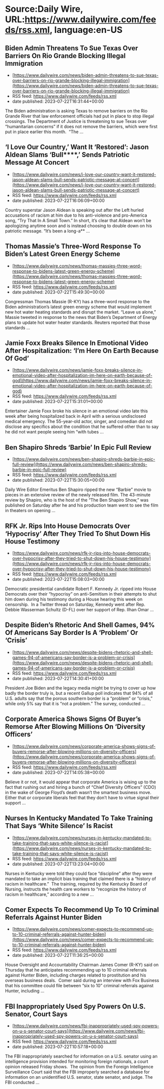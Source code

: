 # Source:Daily Wire, URL:https://www.dailywire.com/feeds/rss.xml, language:en-US

## Biden Admin Threatens To Sue Texas Over Barriers On Rio Grande Blocking Illegal Immigration
 - [https://www.dailywire.com/news/biden-admin-threatens-to-sue-texas-over-barriers-on-rio-grande-blocking-illegal-immigration](https://www.dailywire.com/news/biden-admin-threatens-to-sue-texas-over-barriers-on-rio-grande-blocking-illegal-immigration)
 - RSS feed: https://www.dailywire.com/feeds/rss.xml
 - date published: 2023-07-22T16:31:44+00:00

The Biden administration is asking Texas to remove barriers on the Rio Grande River that law enforcement officials had put in place to stop illegal crossings. The Department of Justice is threatening to sue Texas over “humanitarian concerns” if it does not remove the barriers, which were first put in place earlier this month.  “The ...

## ‘I Love Our Country,’ Want It ‘Restored’: Jason Aldean Slams ‘Bull****,’ Sends Patriotic Message At Concert
 - [https://www.dailywire.com/news/i-love-our-country-want-it-restored-jason-aldean-slams-bull-sends-patriotic-message-at-concert](https://www.dailywire.com/news/i-love-our-country-want-it-restored-jason-aldean-slams-bull-sends-patriotic-message-at-concert)
 - RSS feed: https://www.dailywire.com/feeds/rss.xml
 - date published: 2023-07-22T16:06:09+00:00

Country superstar Jason Aldean is speaking out after the Left hurled accusations of racism at him due to his anti-violence and pro-America song, &#8220;Try That In A Small Town.&#8221; In short, it&#8217;s clear that Aldean won&#8217;t be apologizing anytime soon and is instead choosing to double down on his patriotic message. &#8220;It&#8217;s been a long-a** ...

## Thomas Massie’s Three-Word Response To Biden’s Latest Green Energy Scheme
 - [https://www.dailywire.com/news/thomas-massies-three-word-response-to-bidens-latest-green-energy-scheme](https://www.dailywire.com/news/thomas-massies-three-word-response-to-bidens-latest-green-energy-scheme)
 - RSS feed: https://www.dailywire.com/feeds/rss.xml
 - date published: 2023-07-22T15:49:30+00:00

Congressman Thomas Massie (R-KY) has a three-word response to the Biden administration&#8217;s latest green energy scheme that would implement new hot water heating standards and disrupt the market. &#8220;Leave us alone,&#8221; Massie tweeted in response to the news that Biden&#8217;s Department of Energy plans to update hot water heater standards. Reuters reported that those standards ...

## Jamie Foxx Breaks Silence In Emotional Video After Hospitalization: ‘I’m Here On Earth Because Of God’
 - [https://www.dailywire.com/news/jamie-foxx-breaks-silence-in-emotional-video-after-hospitalization-im-here-on-earth-because-of-god](https://www.dailywire.com/news/jamie-foxx-breaks-silence-in-emotional-video-after-hospitalization-im-here-on-earth-because-of-god)
 - RSS feed: https://www.dailywire.com/feeds/rss.xml
 - date published: 2023-07-22T15:31:01+00:00

Entertainer Jamie Foxx broke his silence in an emotional video late this week after being hospitalized back in April with a serious undisclosed medical emergency. The 55-year-old actor, singer, and comedian did not disclose any specifics about the condition that he suffered other than to say he did not want people seeing him &#8220;with tubes ...

## Ben Shapiro Shreds ‘Barbie’ In Epic Full Review
 - [https://www.dailywire.com/news/ben-shapiro-shreds-barbie-in-epic-full-review](https://www.dailywire.com/news/ben-shapiro-shreds-barbie-in-epic-full-review)
 - RSS feed: https://www.dailywire.com/feeds/rss.xml
 - date published: 2023-07-22T15:30:05+00:00

Daily Wire Editor Emeritus Ben Shapiro ripped the new &#8220;Barbie&#8221; movie to pieces in an extensive review of the newly released film. The 43-minute review by Shapiro, who is the host of the “The Ben Shapiro Show,” was published on Saturday after he and his production team went to see the film in theaters on opening ...

## RFK Jr. Rips Into House Democrats Over ‘Hypocrisy’ After They Tried To Shut Down His House Testimony
 - [https://www.dailywire.com/news/rfk-jr-rips-into-house-democrats-over-hypocrisy-after-they-tried-to-shut-down-his-house-testimony](https://www.dailywire.com/news/rfk-jr-rips-into-house-democrats-over-hypocrisy-after-they-tried-to-shut-down-his-house-testimony)
 - RSS feed: https://www.dailywire.com/feeds/rss.xml
 - date published: 2023-07-22T15:08:03+00:00

Democratic presidential candidate Robert F. Kennedy Jr. ripped into House Democrats over their “hypocrisy” on anti-Semitism in their attempts to shut him down during his testimony during a House hearing this week on censorship.  In a Twitter thread on Saturday, Kennedy went after Rep. Debbie Wasserman Schultz (D-FL) over her support of Rep. Ilhan Omar ...

## Despite Biden’s Rhetoric And Shell Games, 94% Of Americans Say Border Is A ‘Problem’ Or ‘Crisis’
 - [https://www.dailywire.com/news/despite-bidens-rhetoric-and-shell-games-94-of-americans-say-border-is-a-problem-or-crisis](https://www.dailywire.com/news/despite-bidens-rhetoric-and-shell-games-94-of-americans-say-border-is-a-problem-or-crisis)
 - RSS feed: https://www.dailywire.com/feeds/rss.xml
 - date published: 2023-07-22T14:30:41+00:00

President Joe Biden and the legacy media might be trying to cover up how badly the border truly is, but a recent Gallup poll indicates that 94% of all U.S. adults say that the porous southern border is a &#8220;problem&#8221; or &#8220;crisis,&#8221; while only 5% say that it is &#8220;not a problem.&#8221; The survey, conducted ...

## Corporate America Shows Signs Of Buyer’s Remorse After Blowing Millions On ‘Diversity Officers’
 - [https://www.dailywire.com/news/corporate-america-shows-signs-of-buyers-remorse-after-blowing-millions-on-diversity-officers](https://www.dailywire.com/news/corporate-america-shows-signs-of-buyers-remorse-after-blowing-millions-on-diversity-officers)
 - RSS feed: https://www.dailywire.com/feeds/rss.xml
 - date published: 2023-07-22T14:05:38+00:00

Believe it or not, it would appear that corporate America is wising up to the fact that rushing out and hiring a bunch of &#8220;Chief Diversity Officers&#8221; (CDO) in the wake of George Floyd&#8217;s death wasn&#8217;t the smartest business move. Either that or corporate liberals feel that they don&#8217;t have to virtue signal their support ...

## Nurses In Kentucky Mandated To Take Training That Says ‘White Silence’ Is Racist
 - [https://www.dailywire.com/news/nurses-in-kentucky-mandated-to-take-training-that-says-white-silence-is-racist](https://www.dailywire.com/news/nurses-in-kentucky-mandated-to-take-training-that-says-white-silence-is-racist)
 - RSS feed: https://www.dailywire.com/feeds/rss.xml
 - date published: 2023-07-22T13:23:04+00:00

Nurses in Kentucky were told they could face &#8220;discipline&#8221; after they were mandated to take an implicit bias training that claimed there is a &#8220;history of racism in healthcare.&#8221;  The training, required by the Kentucky Board of Nursing, instructs the health care workers to &#8220;recognize the history of racism in healthcare,” according to a new ...

## Comer Expects To Recommend Up To 10 Criminal Referrals Against Hunter Biden
 - [https://www.dailywire.com/news/comer-expects-to-recommend-up-to-10-criminal-referrals-against-hunter-biden](https://www.dailywire.com/news/comer-expects-to-recommend-up-to-10-criminal-referrals-against-hunter-biden)
 - RSS feed: https://www.dailywire.com/feeds/rss.xml
 - date published: 2023-07-22T11:36:25+00:00

House Oversight and Accountability Chairman James Comer (R-KY) said on Thursday that he anticipates recommending up to 10 criminal referrals against Hunter Biden, including charges related to prostitution and his overseas business deals.  Comer said during an interview with Fox Business that his committee could file between “six to 10” criminal referrals against Hunter, including ...

## FBI Inappropriately Used Spy Powers On U.S. Senator, Court Says
 - [https://www.dailywire.com/news/fbi-inappropriately-used-spy-powers-on-u-s-senator-court-says](https://www.dailywire.com/news/fbi-inappropriately-used-spy-powers-on-u-s-senator-court-says)
 - RSS feed: https://www.dailywire.com/feeds/rss.xml
 - date published: 2023-07-22T10:57:18+00:00

The FBI inappropriately searched for information on a U.S. senator using an intelligence provision intended for monitoring foreign nationals, a court opinion released Friday shows.  The opinion from the Foreign Intelligence Surveillance Court said that the FBI improperly searched a database for information on an unidentified U.S. senator, state senator, and judge. The FBI conducted ...

